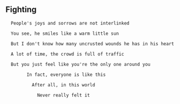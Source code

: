 ## Fighting

      People's joys and sorrows are not interlinked

      You see, he smiles like a warm little sun

      But I don't know how many uncrusted wounds he has in his heart

      A lot of time, the crowd is full of traffic

      But you just feel like you're the only one around you

            In fact, everyone is like this

              After all, in this world

                Never really felt it
